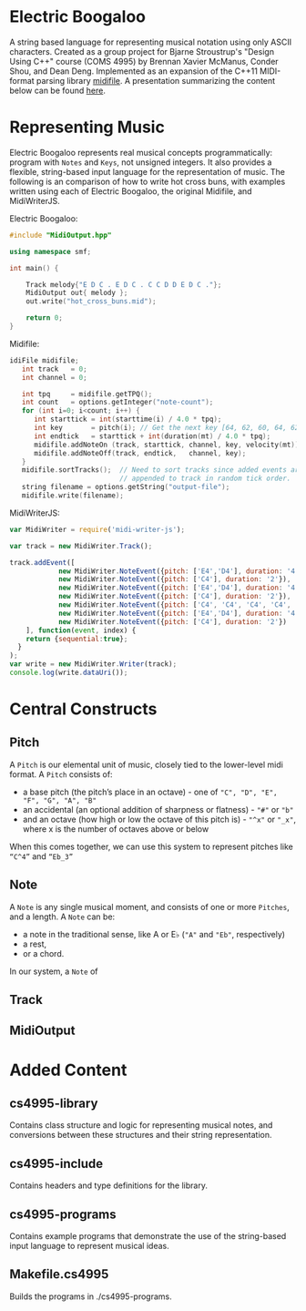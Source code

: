 # Electric Boogaloo
A string based language for representing musical notation using only ASCII characters. Created as a group project for Bjarne Stroustrup's "Design Using C++" course (COMS 4995) by Brennan Xavier McManus, Conder Shou, and Dean Deng. Implemented as an expansion of the C++11 MIDI-format parsing library [midifile](https://midifile.sapp.org/). A presentation summarizing the content below can be found [here](https://docs.google.com/presentation/d/1EE-DDxcoUErdAO15qPXVpA72CugJSXEge9kujGQXx34/edit?usp=sharing). 

# Representing Music 
Electric Boogaloo represents real musical concepts programmatically: program with `Notes` and `Keys`, not unsigned integers. It also provides a flexible, string-based input language for the representation of music. The following is an comparison of how to write hot cross buns, with examples written using each of Electric Boogaloo, the original Midifile, and MidiWriterJS.

Electric Boogaloo:
```cpp
#include "MidiOutput.hpp"

using namespace smf;

int main() {

    Track melody{"E D C . E D C . C C D D E D C ."};
    MidiOutput out{ melody };
    out.write("hot_cross_buns.mid");

    return 0;
}
```

Midifile:
```cpp
idiFile midifile;
   int track   = 0;
   int channel = 0;

   int tpq     = midifile.getTPQ();
   int count   = options.getInteger("note-count");
   for (int i=0; i<count; i++) {
      int starttick = int(starttime(i) / 4.0 * tpq);
      int key       = pitch(i); // Get the next key [64, 62, 60, 64, 62, 60 …] 
      int endtick   = starttick + int(duration(mt) / 4.0 * tpq);
      midifile.addNoteOn (track, starttick, channel, key, velocity(mt));
      midifile.addNoteOff(track, endtick,   channel, key);
   }
   midifile.sortTracks();  // Need to sort tracks since added events are
                           // appended to track in random tick order.
   string filename = options.getString("output-file");
   midifile.write(filename);
```
MidiWriterJS:
```js
var MidiWriter = require('midi-writer-js');

var track = new MidiWriter.Track();

track.addEvent([
			new MidiWriter.NoteEvent({pitch: ['E4','D4'], duration: '4'}),
			new MidiWriter.NoteEvent({pitch: ['C4'], duration: '2'}),
			new MidiWriter.NoteEvent({pitch: ['E4','D4'], duration: '4'}),
			new MidiWriter.NoteEvent({pitch: ['C4'], duration: '2'}),
			new MidiWriter.NoteEvent({pitch: ['C4', 'C4', 'C4', 'C4', 'D4', 'D4', 'D4', 'D4'], duration: '8'}),
			new MidiWriter.NoteEvent({pitch: ['E4','D4'], duration: '4'}),
			new MidiWriter.NoteEvent({pitch: ['C4'], duration: '2'})
	], function(event, index) {
    return {sequential:true};
  }
);
var write = new MidiWriter.Writer(track);
console.log(write.dataUri());

```

# Central Constructs 
## Pitch
A `Pitch` is our elemental unit of music, closely tied to the lower-level midi format. A `Pitch` consists of:
- a base pitch (the pitch’s place in an octave) - one of `"C", "D", "E", "F", "G", "A", "B"`
- an accidental (an optional addition of sharpness or flatness) - `"#"` or `"b"`
- and an octave (how high or low the octave of this pitch is) - `"^x"` or `"_x"`, where x is the number of octaves above or below

When this comes together, we can use this system to represent pitches like `“C^4”` and `“Eb_3”`

## Note
A `Note` is any single musical moment, and consists of one or more `Pitches`, and a length. A `Note` can be:
- a note in the traditional sense, like A or E♭ (`"A"` and `"Eb"`, respectively) 
- a rest, 
- or a chord. 

In our system, a `Note` of 
## Track
## MidiOutput

# Added Content

## cs4995-library
Contains class structure and logic for representing musical notes, and conversions between these structures and their string representation. 
## cs4995-include
Contains headers and type definitions for the library. 
## cs4995-programs
Contains example programs that demonstrate the use of the string-based input language to represent musical ideas. 
## Makefile.cs4995
Builds the programs in ./cs4995-programs.
